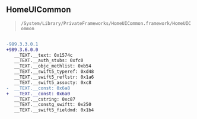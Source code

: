 ## HomeUICommon

> `/System/Library/PrivateFrameworks/HomeUICommon.framework/HomeUICommon`

```diff

-989.3.3.0.1
+989.3.6.0.0
   __TEXT.__text: 0x1574c
   __TEXT.__auth_stubs: 0xfc0
   __TEXT.__objc_methlist: 0xb54
   __TEXT.__swift5_typeref: 0xd48
   __TEXT.__swift5_reflstr: 0x1a6
   __TEXT.__swift5_assocty: 0xc8
-  __TEXT.__const: 0x6a8
+  __TEXT.__const: 0x6a0
   __TEXT.__cstring: 0xc87
   __TEXT.__constg_swiftt: 0x250
   __TEXT.__swift5_fieldmd: 0x1b4

```
